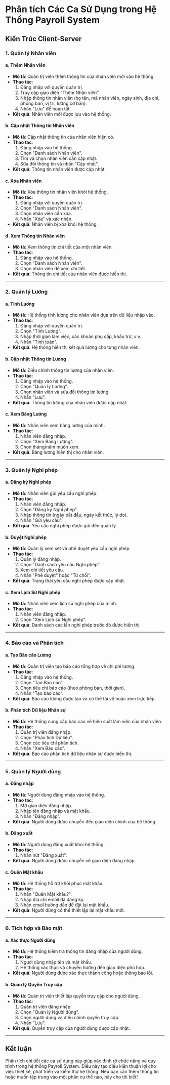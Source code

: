 # Phân tích Các Ca Sử Dụng trong Hệ Thống Payroll System

## Kiến Trúc Client-Server

### 1. Quản lý Nhân viên

#### a. Thêm Nhân viên
- **Mô tả**: Quản trị viên thêm thông tin của nhân viên mới vào hệ thống.
- **Thao tác**:
  1. Đăng nhập với quyền quản trị.
  2. Truy cập giao diện "Thêm Nhân viên".
  3. Nhập thông tin nhân viên (họ tên, mã nhân viên, ngày sinh, địa chỉ, phòng ban, vị trí, lương cơ bản).
  4. Nhấn "Lưu" để hoàn tất.
- **Kết quả**: Nhân viên mới được lưu vào hệ thống.

#### b. Cập nhật Thông tin Nhân viên
- **Mô tả**: Cập nhật thông tin của nhân viên hiện có.
- **Thao tác**:
  1. Đăng nhập vào hệ thống.
  2. Chọn "Danh sách Nhân viên".
  3. Tìm và chọn nhân viên cần cập nhật.
  4. Sửa đổi thông tin và nhấn "Cập nhật".
- **Kết quả**: Thông tin nhân viên được cập nhật.

#### c. Xóa Nhân viên
- **Mô tả**: Xóa thông tin nhân viên khỏi hệ thống.
- **Thao tác**:
  1. Đăng nhập với quyền quản trị.
  2. Chọn "Danh sách Nhân viên".
  3. Chọn nhân viên cần xóa.
  4. Nhấn "Xóa" và xác nhận.
- **Kết quả**: Nhân viên bị xóa khỏi hệ thống.

#### d. Xem Thông tin Nhân viên
- **Mô tả**: Xem thông tin chi tiết của một nhân viên.
- **Thao tác**:
  1. Đăng nhập vào hệ thống.
  2. Chọn "Danh sách Nhân viên".
  3. Chọn nhân viên để xem chi tiết.
- **Kết quả**: Thông tin chi tiết của nhân viên được hiển thị.

---

### 2. Quản lý Lương

#### a. Tính Lương
- **Mô tả**: Hệ thống tính lương cho nhân viên dựa trên dữ liệu nhập vào.
- **Thao tác**:
  1. Đăng nhập với quyền quản trị.
  2. Chọn "Tính Lương".
  3. Nhập thời gian làm việc, các khoản phụ cấp, khấu trừ, v.v.
  4. Nhấn "Tính toán".
- **Kết quả**: Hệ thống hiển thị kết quả lương cho từng nhân viên.

#### b. Cập nhật Thông tin Lương
- **Mô tả**: Điều chỉnh thông tin lương của nhân viên.
- **Thao tác**:
  1. Đăng nhập vào hệ thống.
  2. Chọn "Quản lý Lương".
  3. Chọn nhân viên và sửa đổi thông tin lương.
  4. Nhấn "Lưu".
- **Kết quả**: Thông tin lương của nhân viên được cập nhật.

#### c. Xem Bảng Lương
- **Mô tả**: Nhân viên xem bảng lương của mình.
- **Thao tác**:
  1. Nhân viên đăng nhập.
  2. Chọn "Xem Bảng Lương".
  3. Chọn tháng/năm muốn xem.
- **Kết quả**: Bảng lương hiển thị cho nhân viên.

---

### 3. Quản lý Nghỉ phép

#### a. Đăng ký Nghỉ phép
- **Mô tả**: Nhân viên gửi yêu cầu nghỉ phép.
- **Thao tác**:
  1. Nhân viên đăng nhập.
  2. Chọn "Đăng ký Nghỉ phép".
  3. Nhập thông tin (ngày bắt đầu, ngày kết thúc, lý do).
  4. Nhấn "Gửi yêu cầu".
- **Kết quả**: Yêu cầu nghỉ phép được gửi đến quản lý.

#### b. Duyệt Nghỉ phép
- **Mô tả**: Quản lý xem xét và phê duyệt yêu cầu nghỉ phép.
- **Thao tác**:
  1. Quản lý đăng nhập.
  2. Chọn "Danh sách yêu cầu Nghỉ phép".
  3. Xem chi tiết yêu cầu.
  4. Nhấn "Phê duyệt" hoặc "Từ chối".
- **Kết quả**: Trạng thái yêu cầu nghỉ phép được cập nhật.

#### c. Xem Lịch Sử Nghỉ phép
- **Mô tả**: Nhân viên xem lịch sử nghỉ phép của mình.
- **Thao tác**:
  1. Nhân viên đăng nhập.
  2. Chọn "Xem Lịch sử Nghỉ phép".
- **Kết quả**: Danh sách các lần nghỉ phép trước đó được hiển thị.

---

### 4. Báo cáo và Phân tích

#### a. Tạo Báo cáo Lương
- **Mô tả**: Quản trị viên tạo báo cáo tổng hợp về chi phí lương.
- **Thao tác**:
  1. Đăng nhập vào hệ thống.
  2. Chọn "Tạo Báo cáo".
  3. Chọn tiêu chí báo cáo (theo phòng ban, thời gian).
  4. Nhấn "Tạo báo cáo".
- **Kết quả**: Báo cáo lương được tạo và có thể tải về hoặc xem trực tiếp.

#### b. Phân tích Dữ liệu Nhân sự
- **Mô tả**: Hệ thống cung cấp báo cáo về hiệu suất làm việc của nhân viên.
- **Thao tác**:
  1. Quản trị viên đăng nhập.
  2. Chọn "Phân tích Dữ liệu".
  3. Chọn các tiêu chí phân tích.
  4. Nhấn "Xem Báo cáo".
- **Kết quả**: Báo cáo phân tích dữ liệu nhân sự được hiển thị.

---

### 5. Quản lý Người dùng

#### a. Đăng nhập
- **Mô tả**: Người dùng đăng nhập vào hệ thống.
- **Thao tác**:
  1. Mở giao diện đăng nhập.
  2. Nhập tên đăng nhập và mật khẩu.
  3. Nhấn "Đăng nhập".
- **Kết quả**: Người dùng được chuyển đến giao diện chính của hệ thống.

#### b. Đăng xuất
- **Mô tả**: Người dùng đăng xuất khỏi hệ thống.
- **Thao tác**:
  1. Nhấn nút "Đăng xuất".
- **Kết quả**: Người dùng được chuyển về giao diện đăng nhập.

#### c. Quên Mật khẩu
- **Mô tả**: Hệ thống hỗ trợ khôi phục mật khẩu.
- **Thao tác**:
  1. Nhấn "Quên Mật khẩu?".
  2. Nhập địa chỉ email đã đăng ký.
  3. Nhận email hướng dẫn để đặt lại mật khẩu.
- **Kết quả**: Người dùng có thể thiết lập lại mật khẩu mới.

---

### 6. Tích hợp và Bảo mật

#### a. Xác thực Người dùng
- **Mô tả**: Hệ thống kiểm tra thông tin đăng nhập của người dùng.
- **Thao tác**:
  1. Người dùng nhập tên và mật khẩu.
  2. Hệ thống xác thực và chuyển hướng đến giao diện phù hợp.
- **Kết quả**: Người dùng được xác thực thành công hoặc thông báo lỗi.

#### b. Quản lý Quyền Truy cập
- **Mô tả**: Quản trị viên thiết lập quyền truy cập cho người dùng.
- **Thao tác**:
  1. Quản trị viên đăng nhập.
  2. Chọn "Quản lý Người dùng".
  3. Chọn người dùng và điều chỉnh quyền truy cập.
  4. Nhấn "Lưu".
- **Kết quả**: Quyền truy cập của người dùng được cập nhật.

---

## Kết luận
Phân tích chi tiết các ca sử dụng này giúp xác định rõ chức năng và quy trình trong hệ thống Payroll System. Điều này tạo điều kiện thuận lợi cho việc thiết kế, phát triển và kiểm thử hệ thống. Nếu bạn cần thêm thông tin hoặc muốn tập trung vào một phần cụ thể nào, hãy cho tôi biết!
